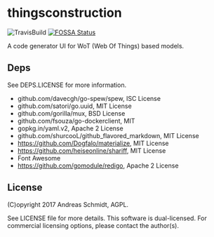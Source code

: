 # thingsconstruction
![TravisBuild](https://travis-ci.org/aschmidt75/thingsconstruction.svg?branch=master)
[![FOSSA Status](https://app.fossa.io/api/projects/git%2Bgithub.com%2Faschmidt75%2Fthingsconstruction.svg?type=shield)](https://app.fossa.io/projects/git%2Bgithub.com%2Faschmidt75%2Fthingsconstruction?ref=badge_shield)

A code generator UI for WoT (Web Of Things) based models.

## Deps

See DEPS.LICENSE for more information.

* github.com/davecgh/go-spew/spew, ISC License
* github.com/satori/go.uuid, MIT License
* github.com/gorilla/mux, BSD License
* github.com/fsouza/go-dockerclient, MIT
* gopkg.in/yaml.v2, Apache 2 License
* github.com/shurcooL/github_flavored_markdown, MIT License
* https://github.com/Dogfalo/materialize, MIT License
* https://github.com/heiseonline/shariff, MIT License
* Font Awesome
* https://github.com/gomodule/redigo, Apache 2 License

## License

(C)opyright 2017 Andreas Schmidt, AGPL.

See LICENSE file for more details. This software is dual-licensed. For commercial licensing options, please contact the author(s).

